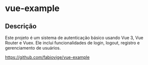 # vue-example

## Descrição

Este projeto é um sistema de autenticação básico usando Vue 3, Vue Router e Vuex. Ele inclui funcionalidades de login, logout, registro e gerenciamento de usuários.

https://github.com/fabiovige/vue-example